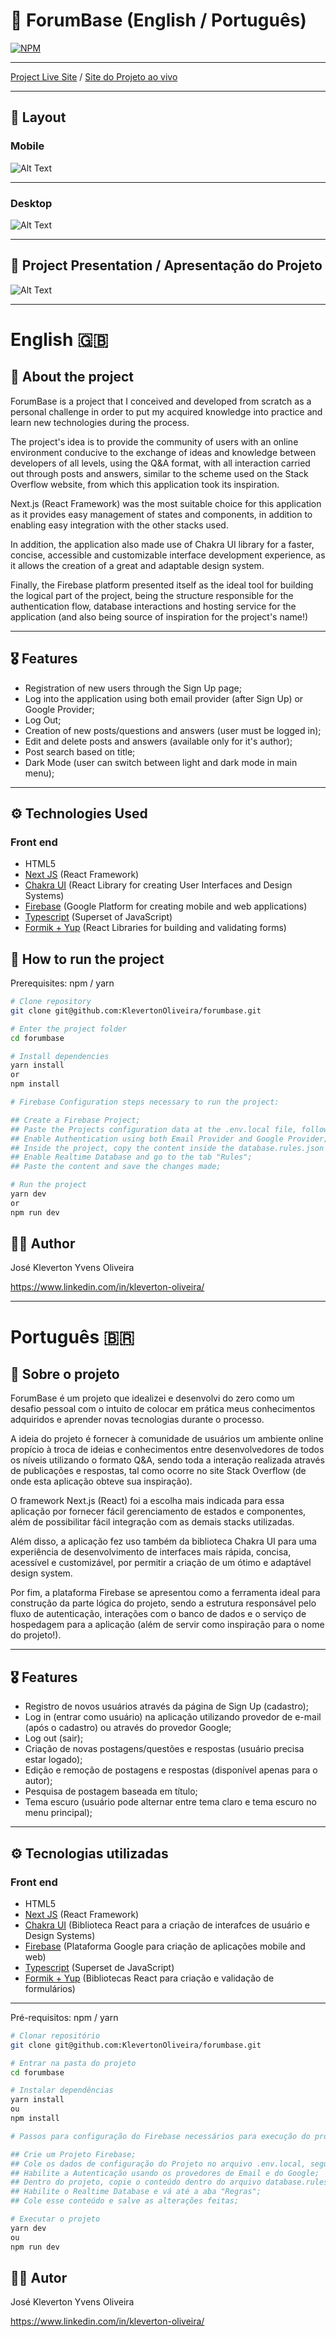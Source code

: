# :speech_balloon: ForumBase (English / Português)
[![NPM](https://img.shields.io/npm/l/react)](https://github.com/KlevertonOliveira/forumbase/blob/main/LICENSE)

---

[Project Live Site](https://forumbase-96f40.web.app/) /
[Site do Projeto ao vivo](https://forumbase-96f40.web.app/)

---

## :art: Layout
### Mobile
![Alt Text](project_preview/forumbase-mobile.png)

---

### Desktop
![Alt Text](project_preview/forumbase-desktop.png)

---

## :movie_camera: Project Presentation / Apresentação do Projeto
![Alt Text](project_preview/forumbase.gif)

---

# English :uk:

## :mag_right: About the project

ForumBase is a project that I conceived and developed from scratch as a personal challenge in order to put my acquired knowledge into practice and learn new technologies during the process.

The project's idea is to provide the community of users with an online environment conducive to the exchange of ideas and knowledge between developers of all levels, using the Q&A format, with all interaction carried out through posts and answers, similar to the scheme used on the Stack Overflow website, from which this application took its inspiration.

Next.js (React Framework) was the most suitable choice for this application as it provides easy management of states and components, in addition to enabling easy integration with the other stacks used.

In addition, the application also made use of Chakra UI library for a faster, concise, accessible and customizable interface development experience, as it allows the creation of a great and adaptable design system.

Finally, the Firebase platform presented itself as the ideal tool for building the logical part of the project, being the structure responsible for the authentication flow, database interactions and hosting service for the application (and also being source of inspiration for the project's name!)

---

## :medal_military: Features
* Registration of new users through the Sign Up page;
* Log into the application using both email provider (after Sign Up) or Google Provider;
* Log Out;
* Creation of new posts/questions and answers (user must be logged in);
* Edit and delete posts and answers (available only for it's author);
* Post search based on title;
* Dark Mode (user can switch between light and dark mode in main menu); 

----

## :gear: Technologies Used

### Front end
- HTML5
- [Next JS](https://nextjs.org/) (React Framework)
- [Chakra UI](https://chakra-ui.com/) (React Library for creating User Interfaces and Design Systems)
- [Firebase](https://firebase.google.com/) (Google Platform for creating mobile and web applications)
- [Typescript](https://www.typescriptlang.org/) (Superset of JavaScript)
- [Formik + Yup](https://formik.org/) (React Libraries for building and validating forms)

## :file_folder: How to run the project 

Prerequisites: npm / yarn

```bash
# Clone repository
git clone git@github.com:KlevertonOliveira/forumbase.git

# Enter the project folder
cd forumbase

# Install dependencies
yarn install 
or 
npm install

# Firebase Configuration steps necessary to run the project:

## Create a Firebase Project;
## Paste the Projects configuration data at the .env.local file, following the .env.example file model;
## Enable Authentication using both Email Provider and Google Provider;
## Inside the project, copy the content inside the database.rules.json file;
## Enable Realtime Database and go to the tab "Rules";
## Paste the content and save the changes made; 

# Run the project
yarn dev
or
npm run dev
```

## :raising_hand_man: Author

José Kleverton Yvens Oliveira

https://www.linkedin.com/in/kleverton-oliveira/

---

# Português :brazil:

## :mag_right: Sobre o projeto

ForumBase é um projeto que idealizei e desenvolvi do zero como um desafio pessoal com o intuito de colocar em prática meus conhecimentos adquiridos e aprender novas tecnologias durante o processo.

A ideia do projeto é fornecer à comunidade de usuários um ambiente online propício à troca de ideias e conhecimentos entre desenvolvedores de todos os níveis utilizando o formato Q&A, sendo toda a interação realizada através de publicações e respostas, tal como ocorre no site Stack Overflow (de onde esta aplicação obteve sua inspiração).

O framework Next.js (React) foi a escolha mais indicada para essa aplicação por fornecer fácil gerenciamento de estados e componentes, além de possibilitar fácil integração com as demais stacks utilizadas.

Além disso, a aplicação fez uso também da biblioteca Chakra UI para uma experiência de desenvolvimento de interfaces mais rápida, concisa, acessível e customizável, por permitir a criação de um ótimo e adaptável design system.

Por fim, a plataforma Firebase se apresentou como a ferramenta ideal para construção da parte lógica do projeto, sendo a estrutura responsável pelo fluxo de autenticação, interações com o banco de dados e o serviço de hospedagem para a aplicação (além de servir como inspiração para o nome do projeto!).

---

## :medal_military: Features
* Registro de novos usuários através da página de Sign Up (cadastro);
* Log in (entrar como usuário) na aplicação utilizando provedor de e-mail (após o cadastro) ou através do provedor Google;
* Log out (sair);
* Criação de novas postagens/questões e respostas (usuário precisa estar logado);
* Edição e remoção de postagens e respostas (disponível apenas para o autor);
* Pesquisa de postagem baseada em título;
* Tema escuro (usuário pode alternar entre tema claro e tema escuro no menu principal); 

---

## :gear: Tecnologias utilizadas

### Front end
- HTML5
- [Next JS](https://nextjs.org/) (React Framework)
- [Chakra UI](https://chakra-ui.com/) (Biblioteca React para a criação de interafces de usuário e Design Systems)
- [Firebase](https://firebase.google.com/) (Plataforma Google para criação de aplicações mobile and web)
- [Typescript](https://www.typescriptlang.org/) (Superset de JavaScript)
- [Formik + Yup](https://formik.org/) (Bibliotecas React para criação e validação de formulários)

---

Pré-requisitos: npm / yarn

```bash
# Clonar repositório
git clone git@github.com:KlevertonOliveira/forumbase.git

# Entrar na pasta do projeto
cd forumbase

# Instalar dependências
yarn install 
ou 
npm install

# Passos para configuração do Firebase necessários para execução do projeto:

## Crie um Projeto Firebase;
## Cole os dados de configuração do Projeto no arquivo .env.local, seguindo o modelo do arquivo .env.example;
## Habilite a Autenticação usando os provedores de Email e do Google;
## Dentro do projeto, copie o conteúdo dentro do arquivo database.rules.json;
## Habilite o Realtime Database e vá até a aba "Regras";
## Cole esse conteúdo e salve as alterações feitas;

# Executar o projeto
yarn dev
ou
npm run dev
```

## :raising_hand_man: Autor

José Kleverton Yvens Oliveira

https://www.linkedin.com/in/kleverton-oliveira/


